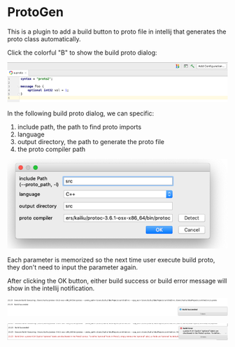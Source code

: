 # ProtoGen

This is a plugin to add a build button to proto file in intellij that generates 
the proto class automatically.

Click the colorful "B" to show the build proto dialog:

![alt text](image/build_button.png "Build proto button")

In the following build proto dialog, we can specific:

1) include path, the path to find proto imports
2) language
3) output directory, the path to generate the proto file
4) the proto compiler path

![alt text](image/build_dialog.png "Build proto dialog")

Each parameter is memorized so the next time user execute build proto, they don't need to input the 
parameter again. 

After clicking the OK button, either build success or build error message will show in the intellij 
notification.

![alt text](image/build_succeed.png "Build succeed")

![alt text](image/build_error.png "Build error")